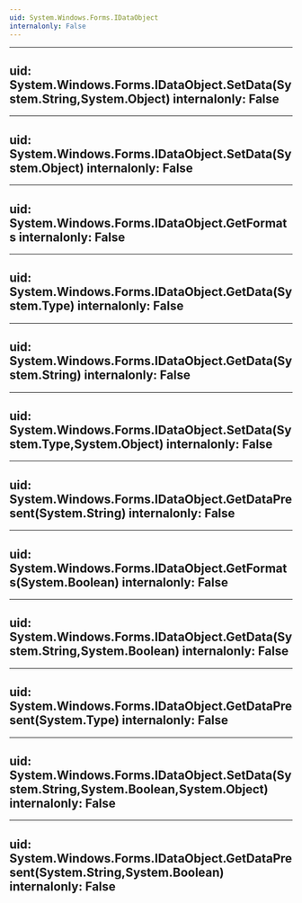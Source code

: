 ```yaml
---
uid: System.Windows.Forms.IDataObject
internalonly: False
---
```


---
uid: System.Windows.Forms.IDataObject.SetData(System.String,System.Object)
internalonly: False
---

---
uid: System.Windows.Forms.IDataObject.SetData(System.Object)
internalonly: False
---

---
uid: System.Windows.Forms.IDataObject.GetFormats
internalonly: False
---

---
uid: System.Windows.Forms.IDataObject.GetData(System.Type)
internalonly: False
---

---
uid: System.Windows.Forms.IDataObject.GetData(System.String)
internalonly: False
---

---
uid: System.Windows.Forms.IDataObject.SetData(System.Type,System.Object)
internalonly: False
---

---
uid: System.Windows.Forms.IDataObject.GetDataPresent(System.String)
internalonly: False
---

---
uid: System.Windows.Forms.IDataObject.GetFormats(System.Boolean)
internalonly: False
---

---
uid: System.Windows.Forms.IDataObject.GetData(System.String,System.Boolean)
internalonly: False
---

---
uid: System.Windows.Forms.IDataObject.GetDataPresent(System.Type)
internalonly: False
---

---
uid: System.Windows.Forms.IDataObject.SetData(System.String,System.Boolean,System.Object)
internalonly: False
---

---
uid: System.Windows.Forms.IDataObject.GetDataPresent(System.String,System.Boolean)
internalonly: False
---
